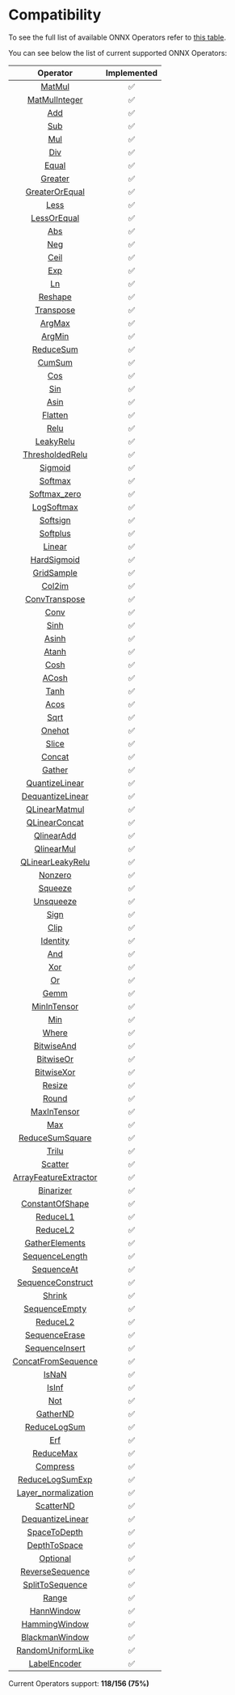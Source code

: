 # Compatibility

To see the full list of available ONNX Operators refer to [this table](https://github.com/onnx/onnx/blob/main/docs/Operators.md).

You can see below the list of current supported ONNX Operators:

|                                  Operator                                   |    Implemented     |
| :-------------------------------------------------------------------------: | :----------------: |
|                 [MatMul](operators/tensor/tensor.matmul.md)                 | :white_check_mark: |
|             [MatMulInteger](operators/tensor/tensor.matmul.md)              | :white_check_mark: |
|               [Add](operators/tensor/#arithmetic-operations)                | :white_check_mark: |
|               [Sub](operators/tensor/#arithmetic-operations)                | :white_check_mark: |
|               [Mul](operators/tensor/#arithmetic-operations)                | :white_check_mark: |
|               [Div](operators/tensor/#arithmetic-operations)                | :white_check_mark: |
|                  [Equal](operators/tensor/tensor.equal.md)                  | :white_check_mark: |
|                [Greater](operators/tensor/tensor.greater.md)                | :white_check_mark: |
|         [GreaterOrEqual](operators/tensor/tensor.greater_equal.md)          | :white_check_mark: |
|                   [Less](operators/tensor/tensor.less.md)                   | :white_check_mark: |
|            [LessOrEqual](operators/tensor/tensor.less_equal.md)             | :white_check_mark: |
|                    [Abs](operators/tensor/tensor.abs.md)                    | :white_check_mark: |
|                    [Neg](operators/tensor/tensor.neg.md)                    | :white_check_mark: |
|                   [Ceil](operators/tensor/tensor.ceil.md)                   | :white_check_mark: |
|                    [Exp](operators/tensor/tensor.exp.md)                    | :white_check_mark: |
|                    [Ln](operators/tensor/tensor.log.md)                     | :white_check_mark: |
|                [Reshape](operators/tensor/tensor.reshape.md)                | :white_check_mark: |
|              [Transpose](operators/tensor/tensor.transpose.md)              | :white_check_mark: |
|                 [ArgMax](operators/tensor/tensor.argmax.md)                 | :white_check_mark: |
|                 [ArgMin](operators/tensor/tensor.argmin.md)                 | :white_check_mark: |
|             [ReduceSum](operators/tensor/tensor.reduce_sum.md)              | :white_check_mark: |
|                 [CumSum](operators/tensor/tensor.cumsum.md)                 | :white_check_mark: |
|                    [Cos](operators/tensor/tensor.cos.md)                    | :white_check_mark: |
|                    [Sin](operators/tensor/tensor.sin.md)                    | :white_check_mark: |
|                   [Asin](operators/tensor/tensor.asin.md)                   | :white_check_mark: |
|                [Flatten](operators/tensor/tensor.flatten.md)                | :white_check_mark: |
|                 [Relu](operators/neural-network/nn.relu.md)                 | :white_check_mark: |
|           [LeakyRelu](operators/neural-network/nn.leaky_relu.md)            | :white_check_mark: |
|     [ThresholdedRelu](operators/neural-network/nn.thresholded_relu.md)      | :white_check_mark: |
|              [Sigmoid](operators/neural-network/nn.sigmoid.md)              | :white_check_mark: |
|              [Softmax](operators/neural-network/nn.softmax.md)              | :white_check_mark: |
|         [Softmax_zero](operators/neural-network/nn.softmax_zero.md)         | :white_check_mark: |
|           [LogSoftmax](operators/neural-network/nn.logsoftmax.md)           | :white_check_mark: |
|             [Softsign](operators/neural-network/nn.softsign.md)             | :white_check_mark: |
|             [Softplus](operators/neural-network/nn.softplus.md)             | :white_check_mark: |
|               [Linear](operators/neural-network/nn.linear.md)               | :white_check_mark: |
|         [HardSigmoid](operators/neural-network/nn.hard_sigmoid.md)          | :white_check_mark: |
|          [GridSample](operators/neural-network/nn.grid_sample_.md)          | :white_check_mark: |
|           [Col2im](operators/neural-network/nn.col2im_sigmoid.md)           | :white_check_mark: |
|       [ConvTranspose](operators/neural-network/nn.conv_transpose_.md)       | :white_check_mark: |
|                 [Conv](operators/neural-network/nn.conv.md)                 | :white_check_mark: |
|                   [Sinh](operators/tensor/tensor.sinh.md)                   | :white_check_mark: |
|                  [Asinh](operators/tensor/tensor.asinh.md)                  | :white_check_mark: |
|                  [Atanh](operators/tensor/tensor.atanh.md)                  | :white_check_mark: |
|                   [Cosh](operators/tensor/tensor.cosh.md)                   | :white_check_mark: |
|                  [ACosh](operators/tensor/tensor.acosh.md)                  | :white_check_mark: |
|                   [Tanh](operators/tensor/tensor.tanh.md)                   | :white_check_mark: |
|                   [Acos](operators/tensor/tensor.acos.md)                   | :white_check_mark: |
|                   [Sqrt](operators/tensor/tensor.sqrt.md)                   | :white_check_mark: |
|                 [Onehot](operators/tensor/tensor.onehot.md)                 | :white_check_mark: |
|                  [Slice](operators/tensor/tensor.slice.md)                  | :white_check_mark: |
|                 [Concat](operators/tensor/tensor.concat.md)                 | :white_check_mark: |
|                 [Gather](operators/tensor/tensor.gather.md)                 | :white_check_mark: |
|        [QuantizeLinear](operators/tensor/tensor.quantize_linear.md)         | :white_check_mark: |
|       [DequantizeLinear](operators/tensor/tensor.quantize_linear.md)        | :white_check_mark: |
|         [QLinearMatmul](operators/tensor/tensor.qlinear_matmul.md)          | :white_check_mark: |
|         [QLinearConcat](operators/tensor/tensor.qlinear_concat.md)          | :white_check_mark: |
|            [QlinearAdd](operators/tensor/tensor.qlinear_add.md)             | :white_check_mark: |
|            [QlinearMul](operators/tensor/tensor.qlinear_mul.md)             | :white_check_mark: |
|      [QLinearLeakyRelu](operators/tensor/tensor.qlinear_leakyrelu.md)       | :white_check_mark: |
|                [Nonzero](operators/tensor/tensor.nonzero.md)                | :white_check_mark: |
|                [Squeeze](operators/tensor/tensor.squeeze.md)                | :white_check_mark: |
|              [Unsqueeze](operators/tensor/tensor.unsqueeze.md)              | :white_check_mark: |
|                   [Sign](operators/tensor/tensor.sign.md)                   | :white_check_mark: |
|                   [Clip](operators/tensor/tensor.clip.md)                   | :white_check_mark: |
|               [Identity](operators/tensor/tensor.identity.md)               | :white_check_mark: |
|                    [And](operators/tensor/tensor.and.md)                    | :white_check_mark: |
|                    [Xor](operators/tensor/tensor.xor.md)                    | :white_check_mark: |
|                     [Or](operators/tensor/tensor.or.md)                     | :white_check_mark: |
|                 [Gemm](operators/neural-network/nn.gemm.md)                 | :white_check_mark: |
|           [MinInTensor](operators/tensor/tensor.min_in_tensor.md)           | :white_check_mark: |
|                    [Min](operators/tensor/tensor.min.md)                    | :white_check_mark: |
|                  [Where](operators/tensor/tensor.where.md)                  | :white_check_mark: |
|            [BitwiseAnd](operators/tensor/tensor.bitwise_and.md)             | :white_check_mark: |
|             [BitwiseOr](operators/tensor/tensor.bitwise_or.md)              | :white_check_mark: |
|            [BitwiseXor](operators/tensor/tensor.bitwise_xor.md)             | :white_check_mark: |
|                 [Resize](operators/tensor/tensor.resize.md)                 | :white_check_mark: |
|                  [Round](operators/tensor/tensor.round.md)                  | :white_check_mark: |
|           [MaxInTensor](operators/tensor/tensor.max_in_tensor.md)           | :white_check_mark: |
|                    [Max](operators/tensor/tensor.max.md)                    | :white_check_mark: |
|       [ReduceSumSquare](operators/tensor/tensor.reduce_sum_square.md)       | :white_check_mark: |
|                  [Trilu](operators/tensor/tensor.trilu.md)                  | :white_check_mark: |
|                [Scatter](operators/tensor/tensor.scatter.md)                | :white_check_mark: |
| [ArrayFeatureExtractor](operators/tensor/tensor.array_feature_extractor.md) | :white_check_mark: |
|              [Binarizer](operators/tensor/tensor.binarizer.md)              | :white_check_mark: |
|       [ConstantOfShape](operators/tensor/tensor.constant_of_shape.md)       | :white_check_mark: |
|              [ReduceL1](operators/tensor/tensor.reduce_l1.md)               | :white_check_mark: |
|              [ReduceL2](operators/tensor/tensor.reduce_l2.md)               | :white_check_mark: |
|        [GatherElements](operators/tensor/tensor.gather/_elements.md)        | :white_check_mark: |
|      [SequenceLength](operators/sequence/sequence.sequence_length.md)       | :white_check_mark: |
|          [SequenceAt](operators/sequence/sequence.sequence_at.md)           | :white_check_mark: |
|   [SequenceConstruct](operators/sequence/sequence.sequence_construct.md)    | :white_check_mark: |
|                 [Shrink](operators/tensor/tensor.shrink.md)                 | :white_check_mark: |
|       [SequenceEmpty](operators/sequence/sequence.sequence_empty.md)        | :white_check_mark: |
|              [ReduceL2](operators/tensor/tensor.reduce_l2.md)               | :white_check_mark: |
|       [SequenceErase](operators/sequence/sequence.sequence_erase.md)        | :white_check_mark: |
|      [SequenceInsert](operators/sequence/sequence.sequence_insert.md)       | :white_check_mark: |
|  [ConcatFromSequence](operators/sequence/sequence.concat_from_sequence.md)  | :white_check_mark: |
|                 [IsNaN](operators/tensor/tensor.is_nan.md)                  | :white_check_mark: |
|                 [IsInf](operators/tensor/tensor.is_inf.md)                  | :white_check_mark: |
|                    [Not](operators/tensor/tensor.not.md)                    | :white_check_mark: |
|              [GatherND](operators/tensor/tensor.gather/_nd.md)              | :white_check_mark: |
|          [ReduceLogSum](operators/tensor/tensor.reduce_log_sum.md)          | :white_check_mark: |
|                    [Erf](operators/tensor/tensor.erf.md)                    | :white_check_mark: |
|             [ReduceMax](operators/tensor/tensor.reduce_max.md)              | :white_check_mark: |
|               [Compress](operators/tensor/tensor.compress.md)               | :white_check_mark: |
|      [ReduceLogSumExp](operators/tensor/tensor.reduce_log_sum_exp.md)       | :white_check_mark: |
|    [Layer_normalization](operators/tensor/tensor.layer_normalization.md)    | :white_check_mark: |
|             [ScatterND](operators/tensor/tensor.scatter/_nd.md)             | :white_check_mark: |
|      [DequantizeLinear](operators/tensor/tensor.dequantize_linear.md)       | :white_check_mark: |
|        [SpaceToDepth](operators/neural-network/nn.space_to_depth.md)        | :white_check_mark: |
|        [DepthToSpace](operators/neural-network/nn.depth_to_space.md)        | :white_check_mark: |
|               [Optional](operators/tensor/tensor.optional.md)               | :white_check_mark: |
|       [ReverseSequence](operators/tensor/tensor.reverse_sequence.md)        | :white_check_mark: |
|       [SplitToSequence](operators/tensor/tensor.split_to_sequence.md)       | :white_check_mark: |
|                  [Range](operators/tensor/tensor.range.md)                  | :white_check_mark: |
|         [HannWindow](operators/tensor/tensor.tensor.hann_window.md)         | :white_check_mark: |
|      [HammingWindow](operators/tensor/tensor.tensor.hamming_window.md)      | :white_check_mark: |
|     [BlackmanWindow](operators/tensor/tensor.tensor.blackman_window.md)     | :white_check_mark: |
| [RandomUniformLike](operators/tensor/tensor.tensor.random_uniform_like.md)  | :white_check_mark: |
|          [LabelEncoder](operators/tensor/tensor.label_encoder.md)           | :white_check_mark: |

Current Operators support: **118/156 (75%)**
